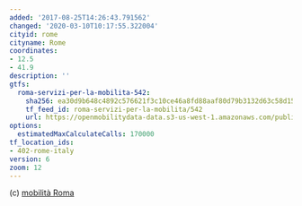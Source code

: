 ```yaml
---
added: '2017-08-25T14:26:43.791562'
changed: '2020-03-10T10:17:55.322004'
cityid: rome
cityname: Rome
coordinates:
- 12.5
- 41.9
description: ''
gtfs:
  roma-servizi-per-la-mobilita-542:
    sha256: ea30d9b648c4892c576621f3c10ce46a8fd88aaf80d79b3132d63c58d157f542
    tf_feed_id: roma-servizi-per-la-mobilita/542
    url: https://openmobilitydata-data.s3-us-west-1.amazonaws.com/public/feeds/roma-servizi-per-la-mobilita/542/20200309/gtfs.zip
options:
  estimatedMaxCalculateCalls: 170000
tf_location_ids:
- 402-rome-italy
version: 6
zoom: 12
---
```


(c) [mobilità Roma](http://www.agenziamobilita.roma.it/it/progetti/open-data/)
